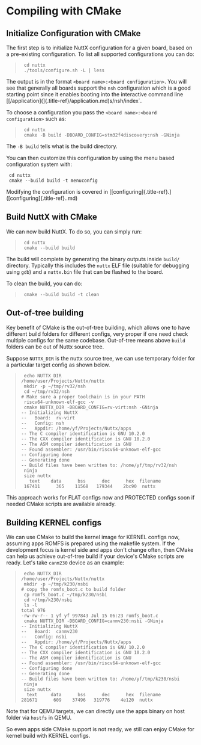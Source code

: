 Compiling with CMake
====================

Initialize Configuration with CMake
-----------------------------------

The first step is to initialize NuttX configuration for a given board,
based on a pre-existing configuration. To list all supported
configurations you can do:

> ``` {.console}
>  cd nuttx
>  ./tools/configure.sh -L | less
> ```

The output is in the format `<board name>:<board configuration>`. You
will see that generally all boards support the `nsh` configuration which
is a good starting point since it enables booting into the interactive
command line
\[[/application\](]{.title-ref}/application.md)s/nsh/index\`.

To choose a configuration you pass the
`<board name>:<board configuration>` such as:

> ``` {.console}
>  cd nuttx
>  cmake -B build -DBOARD_CONFIG=stm32f4discovery:nsh -GNinja
> ```

The `-B build` tells what is the build directory.

You can then customize this configuration by using the menu based
configuration system with:

``` {.console}
 cd nuttx
 cmake --build build -t menuconfig 
```

Modifying the configuration is covered in
\[[configuring]{.title-ref}.\]([configuring]{.title-ref}..md)

Build NuttX with CMake
----------------------

We can now build NuttX. To do so, you can simply run:

> ``` {.console}
>  cd nuttx
>  cmake --build build 
> ```

The build will complete by generating the binary outputs inside `build/`
directory. Typically this includes the `nuttx` ELF file (suitable for
debugging using `gdb`) and a `nuttx.bin` file that can be flashed to the
board.

To clean the build, you can do:

> ``` {.console}
>  cmake --build build -t clean
> ```

Out-of-tree building
--------------------

Key benefit of CMake is the out-of-tree building, which allows one to
have different build folders for different configs, very proper if one
need check multiple configs for the same codebase. Out-of-tree means
above `build` folders can be out of Nuttx source tree.

Suppose `NUTTX_DIR` is the nuttx source tree, we can use temporary
folder for a particular target config as shown below.

> ``` {.console}
>  echo NUTTX_DIR
> /home/user/Projects/Nuttx/nuttx
>  mkdir -p ~/tmp/rv32/nsh
>  cd ~/tmp/rv32/nsh
> # Make sure a proper toolchain is in your PATH
>  riscv64-unknown-elf-gcc -v
>  cmake NUTTX_DIR -DBOARD_CONFIG=rv-virt:nsh -GNinja
> -- Initializing NuttX
> --   Board:  rv-virt
> --   Config: nsh
> --   Appdir: /home/yf/Projects/Nuttx/apps
> -- The C compiler identification is GNU 10.2.0
> -- The CXX compiler identification is GNU 10.2.0
> -- The ASM compiler identification is GNU
> -- Found assembler: /usr/bin/riscv64-unknown-elf-gcc
> -- Configuring done
> -- Generating done
> -- Build files have been written to: /home/yf/tmp/rv32/nsh
>  ninja
>  size nuttx
>    text    data      bss      dec      hex  filename
>  167411      365    11568   179344    2bc90  nuttx
> ```

This approach works for FLAT configs now and PROTECTED configs soon if
needed CMake scripts are available already.

Building KERNEL configs
-----------------------

We can use CMake to build the kernel image for KERNEL configs now,
assuming apps ROMFS is prepared using the makefile system. If the
development focus is kernel side and apps don\'t change often, then
CMake can help us achieve out-of-tree build if your device\'s CMake
scripts are ready. Let\'s take `canm230` device as an example:

> ``` {.console}
>  echo NUTTX_DIR
> /home/user/Projects/Nuttx/nuttx
>  mkdir -p ~/tmp/k230/nsbi
> # copy the romfs_boot.c to build folder
>  cp romfs_boot.c ~/tmp/k230/nsbi
>  cd ~/tmp/k230/nsbi
>  ls -l
> total 976
> -rw-rw-r-- 1 yf yf 997843 Jul 15 06:23 romfs_boot.c
>  cmake NUTTX_DIR -DBOARD_CONFIG=canmv230:nsbi -GNinja
> -- Initializing NuttX
> --   Board:  canmv230
> --   Config: nsbi
> --   Appdir: /home/yf/Projects/Nuttx/apps
> -- The C compiler identification is GNU 10.2.0
> -- The CXX compiler identification is GNU 10.2.0
> -- The ASM compiler identification is GNU
> -- Found assembler: /usr/bin/riscv64-unknown-elf-gcc
> -- Configuring done
> -- Generating done
> -- Build files have been written to: /home/yf/tmp/k230/nsbi
>  ninja
>  size nuttx
>   text     data      bss      dec      hex  filename
> 281671      609    37496   319776    4e120  nuttx
> ```

Note that for QEMU targets, we can directly use the apps binary on host
folder via `hostfs` in QEMU.

So even apps side CMake support is not ready, we still can enjoy CMake
for kernel build with KERNEL configs.
